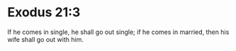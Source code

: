 # Exodus 21:3

If he comes in single, he shall go out single; if he comes in married, then his wife shall go out with him.
